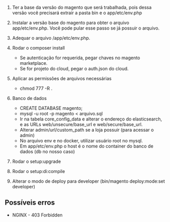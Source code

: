 1. Ter a base da versão do magento que será trabalhada, pois dessa versão você precisará extrair a pasta bin e o app/etc/env.php

2. Instalar a versão base do magento para obter o arquivo app/etc/env.php. Você pode pular esse passo se já possuir o arquivo.

3. Adequar o arquivo /app/etc/env.php.

4. Rodar o composer install
    - Se autenticação for requerida, pegar chaves no magento marketplace.
    - Se for projeto do cloud, pegar o auth.json do cloud.

5. Aplicar as permissões de arquivos necessárias
    - chmod 777 -R .

6. Banco de dados
    - CREATE DATABASE magento;
    - mysql -u root -p magento < arquivo.sql
    - Ir na tabela core_config_data e alterar o endereço do elasticsearch, e as URLs web/unsecure/base_url e web/secure/base_url.
    - Alterar admin/url/custom_path se a loja possuir (para acessar o admin)
    - No arquivo env e no docker, utilizar usuário root no mysql.
    - Em app/etc/env.php o host é o nome do container do banco de dados (db no nosso caso)

7. Rodar o setup:upgrade

8. Rodar o setup:di:compile

9. Alterar o modo de deploy para developer (bin/magento deploy:mode:set developer)

## Possíveis erros

- NGINX - 403 Forbidden